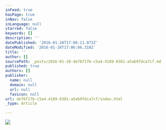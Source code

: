 ```yaml
---
inFeed: true
hasPage: true
inNav: false
inLanguage: null
starred: false
keywords: []
description: ''
datePublished: '2016-01-28T17:06:11.073Z'
dateModified: '2016-01-28T17:06:06.318Z'
title: ''
author: []
sourcePath: _posts/2016-01-28-de76f17b-c5a4-4189-8381-a5ab9fdca7cf.md
published: true
authors: []
publisher:
  name: null
  domain: null
  url: null
  favicon: null
url: de76f17b-c5a4-4189-8381-a5ab9fdca7cf/index.html
_type: Article

---
```

![](https://s3-us-west-2.amazonaws.com/the-grid-img/p/57b286b537e7817ec954c618b358d33bddba5004.jpg)